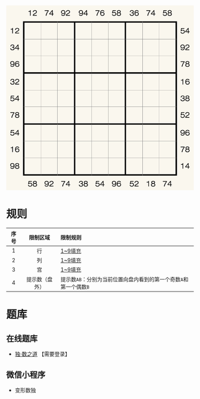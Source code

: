 ![](../../../../images/sudoku/第一奇偶.png)

# 规则
| 序号 | 限制区域 | 限制规则 |
| :---: | :---: | :--- |
| 1 | 行 | [1~9填充] |
| 2 | 列 | [1~9填充] |
| 3 | 宫 | [1~9填充] |
| 4 | 提示数（盘外） | 提示数`AB`：分别为当前位置向盘内看到的第一个奇数`A`和第一个偶数`B` |

# 题库

## 在线题库
- [独·数之道](http://www.sudokufans.org.cn/lx/game.index.php?type=oe) 【需要登录】

## 微信小程序
- 变形数独

[1~9填充]: ../../../../rules.md#1~9填充